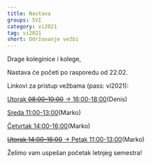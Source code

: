 ```yaml
---
title: Nastava
groups: SVI
category: vi2021
tag: vi2021
short: Održavanje vežbi
---
```

Drage koleginice i kolege,

Nastava će početi po rasporedu od 22.02.

Linkovi za pristup vežbama (pass: vi2021):

[Utorak ~~08:00-10:00~~ -> 16:00-18:00](https://matf.webex.com/matf/j.php?MTID=mf73ec0dabcab4c0ff1b62e050c68f4a1)(Denis)

[Sreda 11:00-13:00](https://matf.webex.com/matf/j.php?MTID=m1cd66566d9615193cf454048be7a690c)(Marko)

[Četvrtak 14:00-16:00](https://matf.webex.com/matf/j.php?MTID=mf574f44f4f6a860ad3dd8e7cdacae216)(Marko)

[~~Utorak 14:00-16:00~~ -> Petak 11:00-13:00](https://matf.webex.com/matf/j.php?MTID=mbf7ef664879115a03feac16823ab5832)(Marko)

Želimo vam uspešan početak letnjeg semestra!
